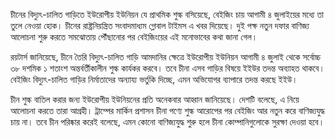 চীনের বিদ্যুৎ-চালিত গাড়িতে ইউরোপীয় ইউনিয়ন যে প্রাথমিক শুল্ক বসিয়েছে, বেইজিং চায় আগামী ৪ জুলাইয়ের মধ্যে তা তুলে নেওয়া হোক। চীনের রাষ্ট্রনিয়ন্ত্রিত সংবাদমাধ্যম গ্লোবাল টাইমস এ খবর দিয়েছে। দুই পক্ষ নতুন দফার বাণিজ্য আলোচনা শুরু করতে সমঝোতায় পৌঁছানোর পর বেইজিংয়ের এই মনোভাবের কথা জানা গেল।

রয়টার্স জানিয়েছে, চীনে তৈরি বিদ্যুৎ-চালিত গাড়ি আমদানির ক্ষেত্রে ইউরোপীয় ইউনিয়ন আগামী ৪ জুলাই থেকে সর্বোচ্চ ৩৮ দশমিক ১ শতাংশ অন্তর্বর্তীকালীন শুল্ক কার্যকর করবে। তবে চীনা এসব গাড়ির বিষয়ে ইইউর তদন্ত অব্যাহত থাকবে। বেইজিং বিদ্যুৎ-চালিত গাড়ির নির্মাতাদের অন্যায্য ভর্তুকি দিচ্ছে, এমন অভিযোগর ব্যাপারে তদন্ত করছে ইইউ।

চীন শুল্ক বাতিল করার জন্য ইউরোপীয় ইউনিয়নের প্রতি অনেকবার আহ্বান জানিয়েছে। দেশটি বলেছে, এ নিয়ে আলোচনা করতে তারা আগ্রহী। ট্রাম্পের মার্কিন প্রশাসন চীনা পণ্যে শুল্ক আরোপের পর বেইজিং আর নতুন করে বাণিজ্যযুদ্ধ চায় না। তবে চীন পরিষ্কার করেই বলেছে, এমন কোনো বাণিজ্যযুদ্ধ শুরু হলে চীনা কোম্পানিগুলোকে সুরক্ষা দেওয়া হবে।
